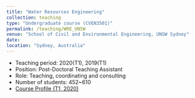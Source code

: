 ```yaml
---
title: "Water Resources Engineering"
collection: teaching
type: "Undergraduate course (CVEN3501)"
permalink: /teaching/WRE_UNSW
venue: "School of Civil and Environmental Engineering, UNSW Sydney"
date: 
location: "Sydney, Australia"
---
```

* Teaching period: 2020(T1), 2019(T1)
* Position: Post-Doctoral Teaching Assistant 
* Role: Teaching, coordinating and consulting
* Number of students: 452~610
* [Course Profile (T1, 2020)](https://vm.civeng.unsw.edu.au/courseprofiles/2020/2020-T1_CVEN3501x7667.pdf)

